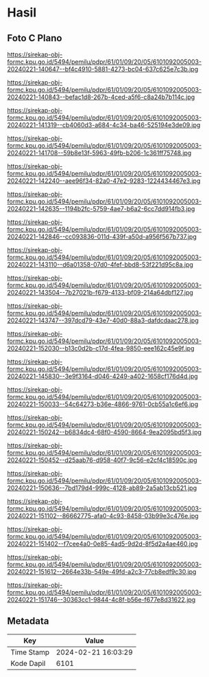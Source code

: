 # Hasil

## Foto C Plano

https://sirekap-obj-formc.kpu.go.id/5494/pemilu/pdpr/61/01/09/20/05/6101092005003-20240221-140647--bf4c4910-5881-4273-bc04-637c625e7c3b.jpg

https://sirekap-obj-formc.kpu.go.id/5494/pemilu/pdpr/61/01/09/20/05/6101092005003-20240221-140843--befac1d8-267b-4ced-a5f6-c8a24b7b114c.jpg

https://sirekap-obj-formc.kpu.go.id/5494/pemilu/pdpr/61/01/09/20/05/6101092005003-20240221-141319--cb4060d3-a684-4c34-ba46-525194e3de09.jpg

https://sirekap-obj-formc.kpu.go.id/5494/pemilu/pdpr/61/01/09/20/05/6101092005003-20240221-141708--59b8e13f-5963-49fb-b206-1c361ff75748.jpg

https://sirekap-obj-formc.kpu.go.id/5494/pemilu/pdpr/61/01/09/20/05/6101092005003-20240221-142240--aee96f34-82a0-47e2-9283-1224434467e3.jpg

https://sirekap-obj-formc.kpu.go.id/5494/pemilu/pdpr/61/01/09/20/05/6101092005003-20240221-142635--1194b2fc-5759-4ae7-b6a2-6cc7dd914fb3.jpg

https://sirekap-obj-formc.kpu.go.id/5494/pemilu/pdpr/61/01/09/20/05/6101092005003-20240221-142846--cc093836-011d-439f-a50d-a956f567b737.jpg

https://sirekap-obj-formc.kpu.go.id/5494/pemilu/pdpr/61/01/09/20/05/6101092005003-20240221-143110--d6a01358-07d0-4fef-bbd8-53f221d95c8a.jpg

https://sirekap-obj-formc.kpu.go.id/5494/pemilu/pdpr/61/01/09/20/05/6101092005003-20240221-143504--7b27021b-f679-4133-bf09-214a64dbf127.jpg

https://sirekap-obj-formc.kpu.go.id/5494/pemilu/pdpr/61/01/09/20/05/6101092005003-20240221-143747--397dcd79-43e7-40d0-88a3-dafdcdaac278.jpg

https://sirekap-obj-formc.kpu.go.id/5494/pemilu/pdpr/61/01/09/20/05/6101092005003-20240221-152030--b13c0d2b-c17d-4fea-9850-eee162c45e9f.jpg

https://sirekap-obj-formc.kpu.go.id/5494/pemilu/pdpr/61/01/09/20/05/6101092005003-20240221-145830--3e9f3164-d046-4249-a402-1658cf176d4d.jpg

https://sirekap-obj-formc.kpu.go.id/5494/pemilu/pdpr/61/01/09/20/05/6101092005003-20240221-150033--54c64273-b36e-4866-9761-0cb55a1c6ef6.jpg

https://sirekap-obj-formc.kpu.go.id/5494/pemilu/pdpr/61/01/09/20/05/6101092005003-20240221-150242--b6834dc4-68f0-4590-8664-9ea2095bd5f3.jpg

https://sirekap-obj-formc.kpu.go.id/5494/pemilu/pdpr/61/01/09/20/05/6101092005003-20240221-150452--d25aab76-d958-40f7-9c56-e2cf4c18590c.jpg

https://sirekap-obj-formc.kpu.go.id/5494/pemilu/pdpr/61/01/09/20/05/6101092005003-20240221-150636--7bd179d4-999c-4128-ab89-2a5ab13cb521.jpg

https://sirekap-obj-formc.kpu.go.id/5494/pemilu/pdpr/61/01/09/20/05/6101092005003-20240221-151102--86662775-afa0-4c93-8458-03b99e3c476e.jpg

https://sirekap-obj-formc.kpu.go.id/5494/pemilu/pdpr/61/01/09/20/05/6101092005003-20240221-151402--f7cee4a0-0e85-4ad5-9d2d-8f5d2a4ae460.jpg

https://sirekap-obj-formc.kpu.go.id/5494/pemilu/pdpr/61/01/09/20/05/6101092005003-20240221-151612--2664e33b-549e-49fd-a2c3-77cb8edf9c30.jpg

https://sirekap-obj-formc.kpu.go.id/5494/pemilu/pdpr/61/01/09/20/05/6101092005003-20240221-151746--30363cc1-9844-4c8f-b56e-f677e8d31622.jpg


## Metadata

| Key        | Value               |
| ---------- | ------------------- |
| Time Stamp | 2024-02-21 16:03:29 |
| Kode Dapil | 6101                |



